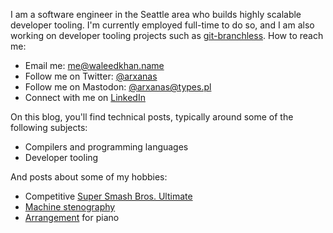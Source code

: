 I am a software engineer in the Seattle area who builds highly scalable developer tooling. I'm currently employed full-time to do so, and I am also working on developer tooling projects such as [git-branchless](https://github.com/arxanas/git-branchless). How to reach me:

* Email me: [me@waleedkhan.name](mailto:me@waleedkhan.name)
* Follow me on Twitter: [@arxanas](https://twitter.com/arxanas)
* Follow me on Mastodon: [@arxanas@types.pl](https://types.pl/@arxanas)
* Connect with me on [LinkedIn](https://www.linkedin.com/in/waleedkhan000/)

On this blog, you'll find technical posts, typically around some of the following subjects:

* Compilers and programming languages
* Developer tooling

And posts about some of my hobbies:

* Competitive [Super Smash Bros. Ultimate](https://en.wikipedia.org/wiki/Super_Smash_Bros._Ultimate)
* [Machine stenography](https://en.wikipedia.org/wiki/Stenotype)
* [Arrangement](https://en.wikipedia.org/wiki/Arrangement) for piano
